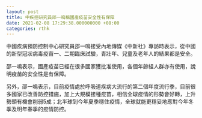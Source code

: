 ```yaml
---
layout: post
title: 中疾控研究員邵一鳴稱國產疫苗安全性有保障
date: 2021-02-08 17:29:38.000000000 +08:00
categories: rthk
---
```


中國疾病預防控制中心研究員邵一鳴接受內地傳媒《中新社》專訪時表示，從中國的新型冠狀病毒疫苗一、二期臨床試驗，青壯年、兒童及老年人的結果都是安全。

邵一鳴表示，國產疫苗已經在很多國家獲批准使用，各個年齡組人群亦有使用，說明疫苗的安全性是有保障。

另外，邵一鳴表示，目前疫情處於呼吸道疾病大流行的第二個年度流行季，目前很多國家已改善防控措施，加上大規模接種疫苗，相信全球疫情的形勢會好轉，上升勢頭有機會削弱5成；北半球到今年夏季穩住疫情，全球就能更穩妥地應對今年冬季及明年春季的疫情防控。

